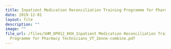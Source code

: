 ```yaml
---
title: Inpatient Medication Reconciliation Training Programme for Pharmacy Technicians
date: 2019-12-01
layout: file
description: ""
image: ""
file_url: /files/SHM_OP012_KKH_Inpatient Medication Reconciliation Training
  Programme for Pharmacy Technicians_VT_Zenne-combine.pdf
---
```

